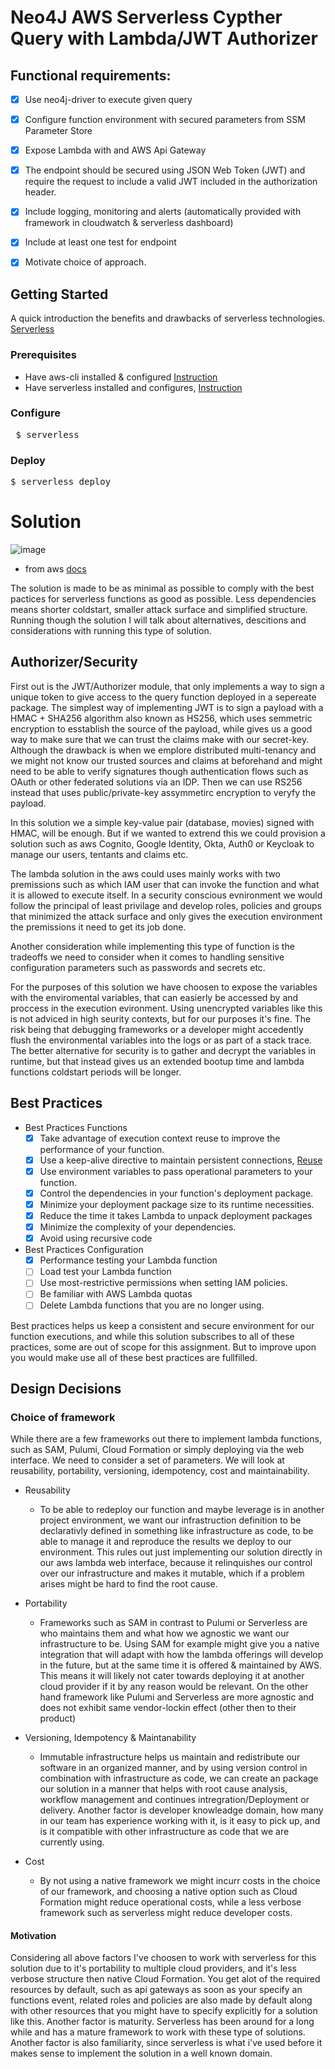 # Neo4J AWS Serverless Cypther Query with Lambda/JWT Authorizer

## Functional requirements: 
 - [x] Use neo4j-driver to execute given query
 - [x] Configure function environment with secured parameters from SSM Parameter Store
 - [x] Expose Lambda with and AWS Api Gateway
 - [x] The endpoint should be secured using JSON Web Token (JWT) and require the request to include a valid JWT included in the authorization header.
 - [x] Include logging, monitoring and alerts (automatically provided with framework in cloudwatch & serverless dashboard)
 - [x] Include at least one test for endpoint
 - [x] Motivate choice of approach.


## Getting Started
A quick introduction the benefits and drawbacks of serverless technologies. [Serverless](../master/Serverless.pdf)
### Prerequisites
- Have aws-cli installed & configured [Instruction](https://docs.aws.amazon.com/cli/latest/userguide/cli-chap-install.html)
- Have serverless installed and configures, [Instruction](https://www.serverless.com/framework/docs/getting-started/)

### Configure
<pre> $ serverless </pre>
### Deploy 
<pre>$ serverless deploy</pre>

# Solution
![image](https://docs.aws.amazon.com/apigateway/latest/developerguide/images/custom-auth-workflow.png) 
- from aws [docs](https://docs.aws.amazon.com/apigateway/latest/devloperguide)

The solution is made to be as minimal as possible to comply with the best pactices for serverless functions as good as possible.  Less dependencies means shorter coldstart, smaller attack surface and simplified structure. Running though the solution I will talk about alternatives, descitions and considerations with running this type of solution.

## Authorizer/Security
First out is the JWT/Authorizer module, that only implements a way to sign a unique token to give access to the query function deployed in a sepereate package. The simplest way of implementing JWT is to sign a payload with a HMAC + SHA256 algorithm also known as HS256, which uses semmetric encryption to esstablish the source of the payload, while gives us a good way to make sure that we can trust the claims make with our secret-key. Although the drawback is when we emplore distributed multi-tenancy and we might not know our trusted sources and claims at beforehand and might need to be able to verify signatures though authentication flows such as OAuth or other federated solutions via an IDP. Then we can use RS256 instead that uses public/private-key assymmetirc encryption to veryfy the payload. 

In this solution we a simple key-value pair (database, movies) signed with HMAC, will be enough. But if we wanted to extrend this we could provision a solution such as aws Cognito, Google Identity, Okta, Auth0 or Keycloak to manage our users, tentants and claims etc. 

The lambda solution in the aws could uses mainly works with two premissions such as which IAM user that can invoke the function and what it is allowed to execute itself.  In a security conscious evnironment we would follow the principal of least privilage and develop roles, policies and groups that minimized the attack surface and only gives the execution environment the premissions it need to get its job done.

Another consideration while implementing this type of function is the tradeoffs we need to consider when it comes to handling sensitive configuration parameters such as passwords and secrets etc. 

For the purposes of this solution we have choosen to expose the variables with the enviromental variables, that can easierly be accessed by and proccess in the execution evironment. Using unencrypted variables like this is not adviced in high seurity contexts, but for our purposes it's fine. The risk being that debugging frameworks or a developer might accedently flush the environmental variables into the logs or as part of a stack trace.
The better alternative for security is to gather and decrypt the variables in runtime, but that instead gives us an extended bootup time and lambda functions coldstart periods will be longer. 


## Best Practices
* Best Practices Functions
  - [x] Take advantage of execution context reuse to improve the performance of your function.
  - [x] Use a keep-alive directive to maintain persistent connections, [Reuse]( https://docs.amazonaws.cn/en_us/sdk-for-javascript/v2/developer-guide/node-reusing-connections.html )
  - [x] Use environment variables to pass operational parameters to your function.
  - [x] Control the dependencies in your function's deployment package.
  - [x] Minimize your deployment package size to its runtime necessities.
  - [x] Reduce the time it takes Lambda to unpack deployment packages
  - [x] Minimize the complexity of your dependencies.
  - [x] Avoid using recursive code

* Best Practices Configuration
  - [x] Performance testing your Lambda function
  - [ ] Load test your Lambda function
  - [ ] Use most-restrictive permissions when setting IAM policies.
  - [ ] Be familiar with AWS Lambda quotas
  - [ ] Delete Lambda functions that you are no longer using.

Best practices helps us keep a consistent and secure environment for our function executions, and while this solution subscribes to all of these practices, some are out of scope for this assignment. But to improve upon you would make use all of these best practices are fullfilled. 

## Design Decisions
### Choice of framework
While there are a few frameworks out there to implement lambda functions, such as SAM, Pulumi, Cloud Formation or simply deploying via the web interface. We need to consider a set of parameters. We will look at reusability, portability, versioning, idempotency, cost and maintainability.

- Reusability
  - To be able to redeploy our function and maybe leverage is in another project environment, we want our infrastruction definition to be declarativly defined in something like infrastructure as code, to be able to manage it and reproduce the results we deploy to our environment. This rules out just implementing our solution directly in our aws lambda web interface, because it relinquishes our control over our infrastructure and makes it mutable, which if a problem arises might be hard to find the root cause.
- Portability
  - Frameworks such as SAM in contrast to Pulumi or Serverless are who maintains them and what how we agnostic we want our infrastructure to be. Using SAM for example might give you a native integration that will adapt with how the lambda offerings will develop in the future, but at the same time it is offered & maintained by AWS. This means it will likely not cater towards deploying it at another cloud provider if it by any reason would be relevant. On the other hand framework like Pulumi and Serverless are more agnostic and does not exhibit same vendor-lockin effect (other then to their product)

- Versioning, Idempotency & Maintanability
  - Immutable infrastructure helps us maintain and redistribute our software in an organized manner, and by using version control in combination with infrastructure as code, we can create an package our solution in a manner that helps with root cause analysis, workflow management and continues intregration/Deployment or delivery. Another factor is developer knowleadge domain, how many in our team has experience working with it, is it easy to pick up, and is it compatible with other infrastructure as code that we are currently using.   

- Cost
  - By not using a native framework we might incurr costs in the choice of our framework, and choosing a native option such as Cloud Formation might reduce operational costs, while a less verbose framework such as serverless might reduce developer costs. 

#### Motivation 
Considering all above factors I've choosen to work with serverless for this solution due to it's portability to multiple cloud providers, and it's less verbose structure then native Cloud Formation. You get alot of the required resources by default, such as api gateways as soon as your specify an functions event, related roles and policies are also made by default along with other resources that you might have to specify explicitly for a solution like this. Another factor is maturity. Serverless has been around for a long while and has a mature framework to work with these type of solutions. Another factor is also familiarity, since serverless is what i've used before it makes sense to implement the solution in a well known domain.